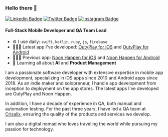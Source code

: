 ### Hello there 👋

[![Linkedin Badge](https://img.shields.io/badge/-fabdurso-blue?style=flat&logo=Linkedin&logoColor=white&link=https://www.linkedin.com/in/fabdurso/)](https://www.linkedin.com/in/fabdurso/)
[![Twitter Badge](https://img.shields.io/badge/-@fabdurso-1ca0f1?style=flat&labelColor=1ca0f1&logo=twitter&logoColor=white&link=https://twitter.com/fabdurso)](https://twitter.com/fabdurso)
[![Instagram Badge](https://img.shields.io/badge/-@fabdurso-purple?style=flat&logo=instagram&logoColor=white&link=https://instagram.com/fabdurso/)](https://instagram.com/fabdurso)

#### Full-Stack Mobile Developer and QA Team Lead

- ⚙️ I use daily: `swift`, `kotlin`, `ruby`, `js`, `firebase`
- 👨🏻‍💻 Latest app I've developed: [OutyPlay for iOS](https://apps.apple.com/app/id6450551793) and [OutyPlay for Android](https://play.google.com/store/apps/details?id=com.proapptivasrls.outyplay)
- 👨🏻‍💻 Previous app: [Noon Happen for iOS](https://apps.apple.com/us/app/id1477310602) and [Noon Happen for Android](https://play.google.com/store/apps/details?id=com.noonhappen.noonhappen)
- 🌱 Learning all about **AI** and **Product Management**

I am a passionate software developer with extensive expertise in mobile app development, specializing in iOS apps since 2010 and Android apps since 2018. As an indie maker and solopreneur, I handle app development from inception to deployment on the app stores. The latest apps I've developed are OutyPlay and Noon Happen.

In addition, I have a decade of experience in QA, both manual and automation testing. For the past three years, I have led a QA team at [Crisalix](https://crisalix.com), ensuring the quality of the products and services we develop.

I am also a digital nomad who loves traveling the world while pursuing my passion for technology.
